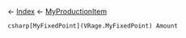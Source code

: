 ← [Index](Api-Index) ← [MyProductionItem](Sandbox.ModAPI.Ingame.MyProductionItem)

```csharp[MyFixedPoint](VRage.MyFixedPoint) Amount```